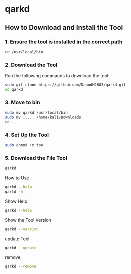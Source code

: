 # qarkd



## **How to Download and Install the Tool**

### 1. **Ensure the tool is installed in the correct path**
```bash
cd /usr/local/bin
```



### 2. **Download the Tool**
Run the following commands to download the tool:
```bash
sudo git clone https://github.com/DaoudM2003/qarkd.git
cd qarkd
```
### 3. **Move to bin**
```bash
sudo mv qarkd /usr/local/bin 
sudo mv ..... /home/kali/Downloads 
cd ..
```

### 4. **Set Up the Tool**
```bash
sudo chmod +x too
```
### 5. **Download the File Tool**
```bash
qarkd
```

How to Use
```bash
qarkd --help
qarld -h
```

Show Help
```bash
qarkd --help
```

Show the Tool Version
```bash
qarkd --version
```

update Tool
```bash
qarkd --update
```

remove
```bash
qarkd --remove
```

